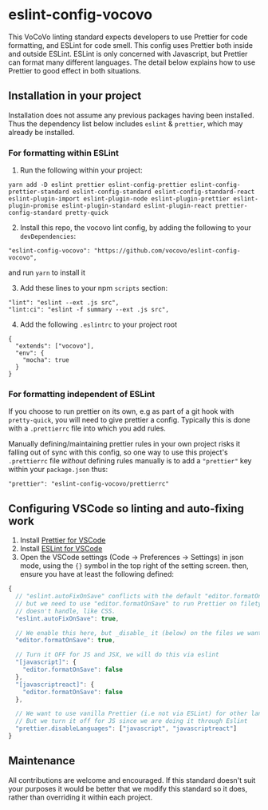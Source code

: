 # eslint-config-vocovo

This VoCoVo linting standard expects developers to use Prettier for code formatting, and ESLint for code smell. This config uses Prettier both inside and outside ESLint. ESLint is only concerned with Javascript, but Prettier can format many different languages. The detail below explains how to use Prettier to good effect in both situations.

## Installation in your project

Installation does not assume any previous packages having been installed. Thus the dependency list below includes `eslint` & `prettier`, which may already be installed.

### For formatting within ESLint

1. Run the following within your project:

`yarn add -D eslint prettier eslint-config-prettier eslint-config-prettier-standard eslint-config-standard eslint-config-standard-react eslint-plugin-import eslint-plugin-node eslint-plugin-prettier eslint-plugin-promise eslint-plugin-standard eslint-plugin-react prettier-config-standard pretty-quick`

2. Install this repo, the vocovo lint config, by adding the following to your `devDependencies`:

`"eslint-config-vocovo": "https://github.com/vocovo/eslint-config-vocovo",`

and run `yarn` to install it

3. Add these lines to your npm `scripts` section:

```
"lint": "eslint --ext .js src",
"lint:ci": "eslint -f summary --ext .js src",
```

4. Add the following `.eslintrc` to your project root

```
{
  "extends": ["vocovo"],
  "env": {
    "mocha": true
  }
}
```

### For formatting independent of ESLint

If you choose to run prettier on its own, e.g as part of a git hook with `pretty-quick`, you will need to give prettier a config. Typically this is done with a `.prettierrc` file into which you add rules.

Manually defining/maintaining prettier rules in your own project risks it falling out of sync with this config, so one way to use this project's `.prettierrc` file _without_ defining rules manually is to add a `"prettier"` key within your `package.json` thus:

```
"prettier": "eslint-config-vocovo/prettierrc"
```

## Configuring VSCode so linting and auto-fixing work

1. Install [Prettier for VSCode](https://marketplace.visualstudio.com/items?itemName=esbenp.prettier-vscode)
2. Install [ESLint for VSCode](https://marketplace.visualstudio.com/items?itemName=dbaeumer.vscode-eslint)
3. Open the VSCode settings (Code -> Preferences -> Settings) in json mode, using the `{}` symbol in the top right of the setting screen. then, ensure you have at least the following defined:

```js
{
  // "eslint.autoFixOnSave" conflicts with the default "editor.formatOnSave",
  // but we need to use "editor.formatOnSave" to run Prettier on filetypes ESLint
  // doesn't handle, like CSS.
  "eslint.autoFixOnSave": true,

  // We enable this here, but _disable_ it (below) on the files we want ESLint to handle.
  "editor.formatOnSave": true,

  // Turn it OFF for JS and JSX, we will do this via eslint
  "[javascript]": {
    "editor.formatOnSave": false
  },
  "[javascriptreact]": {
    "editor.formatOnSave": false
  },

  // We want to use vanilla Prettier (i.e not via ESLint) for other languages like CSS and HTML.
  // But we turn it off for JS since we are doing it through Eslint
  "prettier.disableLanguages": ["javascript", "javascriptreact"]
}
```

## Maintenance

All contributions are welcome and encouraged. If this standard doesn't suit your purposes it would be better that we modify this standard so it does, rather than overriding it within each project.
